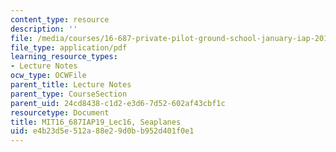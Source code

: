 ```yaml
---
content_type: resource
description: ''
file: /media/courses/16-687-private-pilot-ground-school-january-iap-2019/e4b23d5e512a88e29d0bb952d401f0e1_MIT16_687IAP19_Lec16.pdf
file_type: application/pdf
learning_resource_types:
- Lecture Notes
ocw_type: OCWFile
parent_title: Lecture Notes
parent_type: CourseSection
parent_uid: 24cd8438-c1d2-e3d6-7d52-602af43cbf1c
resourcetype: Document
title: MIT16_687IAP19_Lec16, Seaplanes
uid: e4b23d5e-512a-88e2-9d0b-b952d401f0e1
---
```

